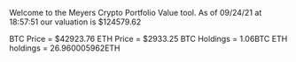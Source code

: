 Welcome to the Meyers Crypto Portfolio Value tool. 
As of 09/24/21 at 18:57:51 our valuation is $124579.62 

BTC Price = $42923.76
 ETH Price = $2933.25
BTC Holdings = 1.06BTC
 ETH holdings = 26.960005962ETH 
